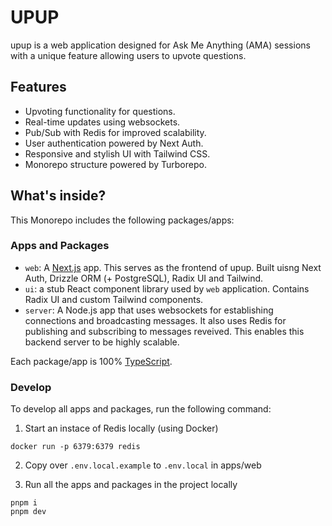 # UPUP

upup is a web application designed for Ask Me Anything (AMA) sessions with a unique feature allowing users to upvote questions.

## Features

- Upvoting functionality for questions.
- Real-time updates using websockets.
- Pub/Sub with Redis for improved scalability.
- User authentication powered by Next Auth.
- Responsive and stylish UI with Tailwind CSS.
- Monorepo structure powered by Turborepo.

## What's inside?

This Monorepo includes the following packages/apps:

### Apps and Packages

- `web`: A [Next.js](https://nextjs.org/) app. This serves as the frontend of upup. Built uisng Next Auth, Drizzle ORM (+ PostgreSQL), Radix UI and Tailwind.
- `ui`: a stub React component library used by `web` application. Contains Radix UI and custom Tailwind components.
- `server`: A Node.js app that uses websockets for establishing connections and broadcasting messages. It also uses Redis for publishing and subscribing to messages reveived. This enables this backend server to be highly scalable.

Each package/app is 100% [TypeScript](https://www.typescriptlang.org/).

### Develop

To develop all apps and packages, run the following command:

1. Start an instace of Redis locally (using Docker)

```
docker run -p 6379:6379 redis
```

2. Copy over `.env.local.example` to `.env.local` in apps/web

3. Run all the apps and packages in the project locally

```
pnpm i
pnpm dev
```
